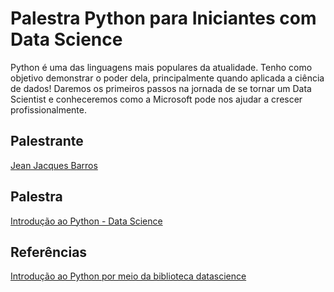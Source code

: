 # Palestra Python para Iniciantes com Data Science

Python é uma das linguagens mais populares da atualidade. Tenho como objetivo demonstrar o poder dela, principalmente quando aplicada a ciência de dados! Daremos os primeiros passos na jornada de se tornar um Data Scientist e conheceremos como a Microsoft pode nos ajudar a crescer profissionalmente.

## Palestrante

[Jean Jacques Barros](https://www.linkedin.com/in/jjean-jacques10/)

## Palestra

[Introdução ao Python - Data Science](https://www.meetup.com/pt-BR/Microsoft-Reactor-Sao-Paulo/events/272992565/)

## Referências

[Introdução ao Python por meio da biblioteca datascience](https://docs.microsoft.com/pt-br/learn/modules/introduction-python-using-datascience-library/?source=learn)